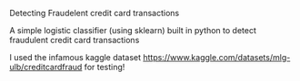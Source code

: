 Detecting Fraudelent credit card transactions

A simple logistic classifier (using sklearn) built in python to detect fraudulent credit card transactions 

I used the infamous kaggle dataset https://www.kaggle.com/datasets/mlg-ulb/creditcardfraud for testing!
